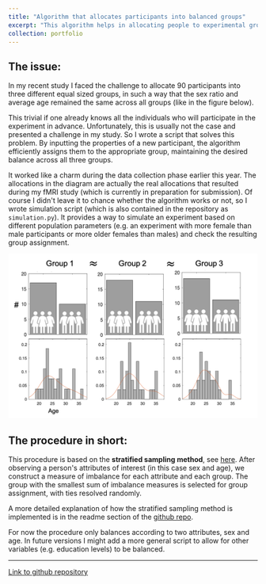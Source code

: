 ```yaml
---
title: "Algorithm that allocates participants into balanced groups"
excerpt: "This algorithm helps in allocating people to experimental groups if balanced attributes between groups are required <br/><img src='https://m-guseva.github.io/personal/_portfolio/images/groupAllocation_mainIMG.png'>"
collection: portfolio
---
```


## The issue:
In my recent study I faced the challenge to allocate 90 participants into three different equal sized groups, in such a way that the sex ratio and average age remained the same across all groups (like in the figure below). 

This trivial if one already knows all the individuals who will participate in the experiment in advance. Unfortunately, this is usually not the case and presented a challenge in my study. So I wrote a script that solves this problem. By inputting the properties of a new participant, the algorithm efficiently assigns them to the appropriate group, maintaining the desired balance across all three groups. 

It worked like a charm during the data collection phase earlier this year. The allocations in the diagram are actually the real allocations that resulted during my fMRI study (which is currently in preparation for submission).
Of course I didn't leave it to chance whether the algorithm works or not, so I wrote simulation script (which is also contained in the repository as `simulation.py`). It provides a way to simulate an experiment based on different population parameters (e.g. an experiment with more female than male participants or more older females than males) and check the resulting group assignment.


<img title="groupAllocationDiagram" alt="groupAllocationDiagram" src="_portfolio/images/groupAllocation.png">


## The procedure in short:
This procedure is based on the **stratified sampling method**, see [here](https://en.wikipedia.org/wiki/Minimisation_(clinical_trials)). After observing a person's attributes of interest (in this case sex and age), we construct a measure of imbalance for each attribute and each group. The group with the smallest sum of imbalance measures is selected for group assignment, with ties resolved randomly.

A more detailed explanation of  how the stratified sampling method is implemented is in the readme section of the [github repo](https://github.com/m-guseva/balanced-group-assignment).

For now the procedure only balances according to two attributes, sex and age. In future versions I might add a more general script to allow for other variables (e.g. education levels) to be balanced.


---
[Link to github repository](https://github.com/m-guseva/balanced-group-assignment)
